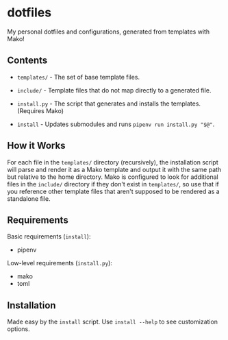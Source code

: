 # dotfiles

My personal dotfiles and configurations, generated from templates with Mako!

## Contents

- `templates/` - The set of base template files.

- `include/` - Template files that do not map directly to a generated file.

- `install.py` - The script that generates and installs the templates. (Requires Mako)

- `install` - Updates submodules and runs `pipenv run install.py "$@"`.

## How it Works

For each file in the `templates/` directory (recursively), the installation script
will parse and render it as a Mako template and output it with the same path but
relative to the home directory. Mako is configured to look for additional files in the
`include/` directory if they don't exist in `templates/`, so use that if you reference
other template files that aren't supposed to be rendered as a standalone file.

## Requirements

Basic requirements (`install`):

- pipenv

Low-level requirements (`install.py`):

- mako
- toml

## Installation

Made easy by the `install` script. Use `install --help` to see customization options.
